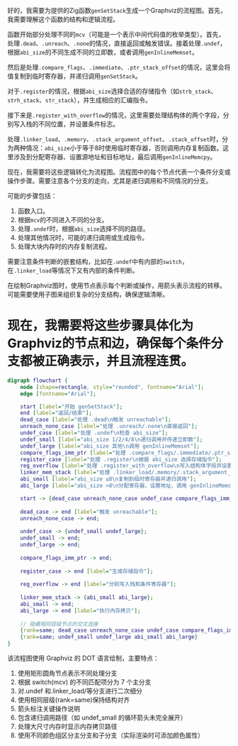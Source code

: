 好的，我需要为提供的Zig函数`genSetStack`生成一个Graphviz的流程图。首先，我需要理解这个函数的结构和逻辑流程。

函数开始部分处理不同的`mcv`（可能是一个表示中间代码值的枚举类型）。首先，处理`.dead`、`.unreach`、`.none`的情况，直接返回或触发错误。接着处理`.undef`，根据`abi_size`的不同生成不同的立即数，或者调用`genInlineMemset`。

然后是处理`.compare_flags`、`.immediate`、`.ptr_stack_offset`的情况，这里会将值复制到临时寄存器，并递归调用`genSetStack`。

对于`.register`的情况，根据`abi_size`选择合适的存储指令（如`strb_stack`、`strh_stack`、`str_stack`），并生成相应的汇编指令。

接下来是`.register_with_overflow`的情况，这里需要处理结构体的两个字段，分别写入栈的不同位置，并设置条件标志。

处理`.linker_load`、`.memory`、`.stack_argument_offset`、`.stack_offset`时，分为两种情况：`abi_size`小于等于8时使用临时寄存器，否则调用内存复制函数。这里涉及到分配寄存器、设置源地址和目标地址，最后调用`genInlineMemcpy`。

现在，我需要将这些逻辑转化为流程图。流程图中的每个节点代表一个条件分支或操作步骤。需要注意各个分支的走向，尤其是递归调用和不同情况的分支。

可能的步骤包括：

1. 函数入口。
2. 根据`mcv`的不同进入不同的分支。
3. 处理`.undef`时，根据`abi_size`选择不同的路径。
4. 处理其他情况时，可能的递归调用或生成指令。
5. 处理大块内存时的内存复制流程。

需要注意条件判断的嵌套结构，比如在`.undef`中有内部的`switch`，在`.linker_load`等情况下又有内部的条件判断。

在绘制Graphviz图时，使用节点表示每个判断或操作，用箭头表示流程的转移。可能需要使用子图来组织复杂的分支结构，确保逻辑清晰。

现在，我需要将这些步骤具体化为Graphviz的节点和边，确保每个条件分支都被正确表示，并且流程连贯。
================================================
```dot
digraph flowchart {
    node [shape=rectangle, style="rounded", fontname="Arial"];
    edge [fontname="Arial"];

    start [label="开始 genSetStack"];
    end [label="返回/结束"];
    dead_case [label="处理 .dead\n触发 unreachable"];
    unreach_none_case [label="处理 .unreach/.none\n直接返回"];
    undef_case [label="处理 .undef\n检查 abi_size"];
    undef_small [label="abi_size 1/2/4/8\n递归调用并传递立即数"];
    undef_large [label="abi_size 其他\n调用 genInlineMemset"];
    compare_flags_imm_ptr [label="处理 .compare_flags/.immediate/.ptr_stack_offset\n复制到临时寄存器并递归调用"];
    register_case [label="处理 .register\n根据 abi_size 选择存储指令"];
    reg_overflow [label="处理 .register_with_overflow\n写入结构体字段并设置条件标志"];
    linker_mem_stack [label="处理 .linker_load/.memory/.stack_argument_offset/.stack_offset"];
    abi_small [label="abi_size ≤8\n复制到临时寄存器并递归调用"];
    abi_large [label="abi_size >8\n分配寄存器，设置地址，调用 genInlineMemcpy"];

    start -> {dead_case unreach_none_case undef_case compare_flags_imm_ptr register_case reg_overflow linker_mem_stack};
    
    dead_case -> end [label="触发 unreachable"];
    unreach_none_case -> end;
    
    undef_case -> {undef_small undef_large};
    undef_small -> end;
    undef_large -> end;
    
    compare_flags_imm_ptr -> end;
    
    register_case -> end [label="生成存储指令"];
    
    reg_overflow -> end [label="分别写入栈和条件寄存器"];
    
    linker_mem_stack -> {abi_small abi_large};
    abi_small -> end;
    abi_large -> end [label="执行内存拷贝"];
    
    // 隐藏相同层级节点的交叉连接
    {rank=same; dead_case unreach_none_case undef_case compare_flags_imm_ptr register_case reg_overflow linker_mem_stack}
    {rank=same; undef_small undef_large abi_small abi_large}
}
``` 

该流程图使用 Graphviz 的 DOT 语言绘制，主要特点：

1. 使用矩形圆角节点表示不同处理分支
2. 根据 switch(mcv) 的不同匹配项分为 7 个主分支
3. 对.undef 和.linker_load/等分支进行二次细分
4. 使用相同层级(rank=same)保持结构对齐
5. 箭头标注关键操作说明
6. 包含递归调用路径（如 undef_small 的循环箭头未完全展开）
7. 处理大尺寸内存时显示内存拷贝路径
8. 使用不同颜色组区分主分支和子分支（实际渲染时可添加颜色属性）